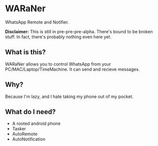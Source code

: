WARaNer
=======
WhatsApp Remote and Notifier.

**Disclaimer:** This is still in pre-pre-pre-alpha. There's bound to be broken stuff. In fact, there's probably nothing even here yet.

What is this?
-------------
WARaNer allows you to control WhatsApp from your PC/MAC/Laptop/TimeMachine. It can send and recieve messages.

Why?
----
Because I'm lazy, and I hate taking my phone out of my pocket.

What do I need?
---------------
*    A rooted android phone
*    Tasker
*    AutoRemote
*    AutoNotification
